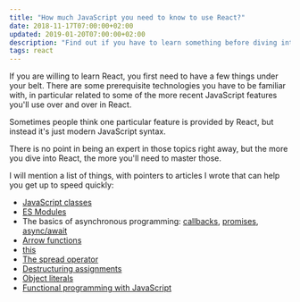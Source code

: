 ```yaml
---
title: "How much JavaScript you need to know to use React?"
date: 2018-11-17T07:00:00+02:00
updated: 2019-01-20T07:00:00+02:00
description: "Find out if you have to learn something before diving into learning React"
tags: react
---
```


If you are willing to learn React, you first need to have a few things under your belt. There are some prerequisite technologies you have to be familiar with, in particular related to some of the more recent JavaScript features you'll use over and over in React.

Sometimes people think one particular feature is provided by React, but instead it's just modern JavaScript syntax.

There is no point in being an expert in those topics right away, but the more you dive into React, the more you'll need to master those.

I will mention a list of things, with pointers to articles I wrote that can help you get up to speed quickly:

- [JavaScript classes](https://flaviocopes.com/es6/#classes)
- [ES Modules](https://flaviocopes.com/es-modules/)
- The basics of asynchronous programming: [callbacks](https://flaviocopes.com/javascript-callbacks/), [promises](https://flaviocopes.com/javascript-promises/), [async/await](https://flaviocopes.com/javascript-async-await/)
- [Arrow functions](https://flaviocopes.com/javascript-arrow-functions/)
- [this](https://flaviocopes.com/javascript-this/)
- [The spread operator](https://flaviocopes.com/javascript-spread-operator)
- [Destructuring assignments](https://flaviocopes.com/es6/#destructuring-assignments)
- [Object literals](https://flaviocopes.com/es6/#enhanced-object-literals)
- [Functional programming with JavaScript](https://flaviocopes.com/javascript-functional-programming/)